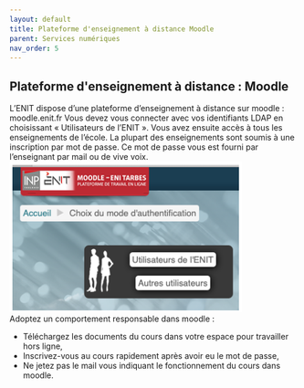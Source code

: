 ```yaml
---
layout: default
title: Plateforme d'enseignement à distance Moodle
parent: Services numériques
nav_order: 5
---
```


## Plateforme d'enseignement à distance : Moodle
L’ENIT dispose d’une plateforme d’enseignement à distance sur moodle : moodle.enit.fr Vous devez vous connecter avec vos identifiants LDAP en choisissant « Utilisateurs de l’ENIT ». Vous avez ensuite accès à tous les enseignements de l’école. La plupart des enseignements sont soumis à une inscription par mot de passe. Ce mot de passe vous est fourni par l’enseignant par mail ou de vive voix.  
![moodle](images/moodle.PNG)  
Adoptez un comportement responsable dans moodle :
- Téléchargez les documents du cours dans votre espace pour travailler hors ligne,
- Inscrivez-vous au cours rapidement après avoir eu le mot de passe,
- Ne jetez pas le mail vous indiquant le fonctionnement du cours dans moodle.
